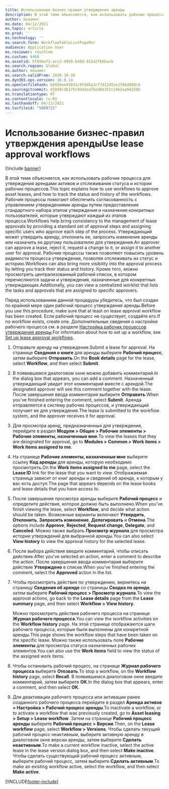 ```yaml
---
title: Использование бизнес-правил утверждения аренды
description: В этой теме объясняется, как использовать рабочие процесса для утверждения арендами активов и отслеживания статуса и истории рабочих-процессов.
author: moaamer
ms.date: 04/12/2021
ms.topic: article
ms.prod: ''
ms.technology: ''
ms.search.form: WorkflowTableListPageRnr
audience: Application User
ms.reviewer: roschlom
ms.custom: 4464
ms.assetid: 5f89daf1-acc2-4959-b48d-91542fb6bacb
ms.search.region: Global
ms.author: moaamer
ms.search.validFrom: 2020-10-28
ms.dyn365.ops.version: 10.0.14
ms.openlocfilehash: b4926ee45841c9fdd5a3cf7d12452e1f06d868c6
ms.sourcegitcommit: d18d9cdb175c9d42eafbed66352c24b2aa94258b
ms.translationtype: HT
ms.contentlocale: ru-RU
ms.lasthandoff: 04/13/2021
ms.locfileid: "5880722"
---
```

# <a name="use-lease-approval-workflows"></a><span data-ttu-id="161ae-103">Использование бизнес-правил утверждения аренды</span><span class="sxs-lookup"><span data-stu-id="161ae-103">Use lease approval workflows</span></span>

[!include [banner](../includes/banner.md)]

<span data-ttu-id="161ae-104">В этой теме объясняется, как использовать рабочие процесса для утверждения арендами активов и отслеживания статуса и истории рабочих-процессов.</span><span class="sxs-lookup"><span data-stu-id="161ae-104">This topic explains how to use workflows to approve asset leases, and how to track the status and history of the workflows.</span></span> <span data-ttu-id="161ae-105">Рабочие процессы помогают обеспечить согласованность с управлением утверждениями аренды путем предоставления стандартного набора этапов утверждения и назначения конкретных пользователей, которые утверждают каждый из этапов процесса.</span><span class="sxs-lookup"><span data-stu-id="161ae-105">Workflows help bring consistency to the management of lease approvals by providing a standard set of approval steps and assigning specific users who approve each step of the process.</span></span> <span data-ttu-id="161ae-106">Утверждающий может утвердить аренду, отклонить ее, запросить изменение аренды или назначить ее другому пользователю для утверждения.</span><span class="sxs-lookup"><span data-stu-id="161ae-106">An approver can approve a lease, reject it, request a change to it, or assign it to another user for approval.</span></span> <span data-ttu-id="161ae-107">Рабочие процессы также позволяют повысить уровень видимости процесса утверждения, позволяя отслеживать их статус и историю.</span><span class="sxs-lookup"><span data-stu-id="161ae-107">Workflows can also bring more visibility into the approval process by letting you track their status and history.</span></span> <span data-ttu-id="161ae-108">Кроме того, можно просмотреть централизованный рабочий список, в котором перечисляются задачи и утверждения, назначенные для конкретных утверждающих.</span><span class="sxs-lookup"><span data-stu-id="161ae-108">Additionally, you can view a centralized worklist that lists the tasks and approvals that are assigned to specific approvers.</span></span>

<span data-ttu-id="161ae-109">Перед использованием данной процедуры убедитесь, что был создан по крайней мере один рабочий процесс утверждения аренды.</span><span class="sxs-lookup"><span data-stu-id="161ae-109">Before you use this procedure, make sure that at least on lease approval workflow has been created.</span></span> <span data-ttu-id="161ae-110">Если рабочий процесс не существует, создайте его.</span><span class="sxs-lookup"><span data-stu-id="161ae-110">If no workflow exists, create one.</span></span> <span data-ttu-id="161ae-111">Дополнительные сведения о настройке рабочего процесса см. в разделе [Настройка рабочих процессов утверждения аренды](set-up-lease-wrkflw.md).</span><span class="sxs-lookup"><span data-stu-id="161ae-111">For information about how to set up a workflow, see [Set up lease approval workflows](set-up-lease-wrkflw.md).</span></span>

1. <span data-ttu-id="161ae-112">Отправьте аренду на утверждение.</span><span class="sxs-lookup"><span data-stu-id="161ae-112">Submit a lease for approval.</span></span> <span data-ttu-id="161ae-113">На странице **Сведения о книге** для аренды выберите **Рабочий процесс**, затем выберите **Отправить**.</span><span class="sxs-lookup"><span data-stu-id="161ae-113">On the **Book details** page for the lease, select **Workflow**, and then select **Submit**.</span></span>
2. <span data-ttu-id="161ae-114">В появившемся диалоговом окне можно добавить комментарий.</span><span class="sxs-lookup"><span data-stu-id="161ae-114">In the dialog box that appears, you can add a comment.</span></span> <span data-ttu-id="161ae-115">Назначенный утверждающий увидит этот комментарий вместе с арендой.</span><span class="sxs-lookup"><span data-stu-id="161ae-115">The designated approver will see this comment together with the lease.</span></span> <span data-ttu-id="161ae-116">После завершения ввода комментария выберите **Отправить**.</span><span class="sxs-lookup"><span data-stu-id="161ae-116">When you've finished entering the comment, select **Submit**.</span></span> <span data-ttu-id="161ae-117">Аренда отправляется в систему рабочих процессов, и утверждающий получает ее для утверждения.</span><span class="sxs-lookup"><span data-stu-id="161ae-117">The lease is submitted to the workflow system, and the approver receives it for approval.</span></span>
3. <span data-ttu-id="161ae-118">Для просмотра аренд, предназначенных для утверждения, перейдите в раздел **Модули \> Общее \> Рабочие элементы \> Рабочие элементы, назначенные мне**.</span><span class="sxs-lookup"><span data-stu-id="161ae-118">To view the leases that they are designated for approval, go to **Modules \> Common \> Work items \> Work items assigned to me**.</span></span>
4. <span data-ttu-id="161ae-119">На странице **Рабочие элементы, назначенные мне** выберите ссылку **Код аренды** для аренды, которую необходимо просмотреть.</span><span class="sxs-lookup"><span data-stu-id="161ae-119">On the **Work items assigned to me** page, select the **Lease ID** link for the lease that you want to view.</span></span> <span data-ttu-id="161ae-120">Отображаемая страница зависит от книг аренды и сведений об аренде, к которым у вас есть доступ.</span><span class="sxs-lookup"><span data-stu-id="161ae-120">The page that appears depends on the lease books and lease details that you have access to.</span></span>
5. <span data-ttu-id="161ae-121">После завершения просмотра аренды выберите **Рабочий процесс** и определите действие, которое должно быть выполнено.</span><span class="sxs-lookup"><span data-stu-id="161ae-121">When you've finish viewing the lease, select **Workflow**, and decide what action should be taken.</span></span> <span data-ttu-id="161ae-122">Возможные варианты включают **Утвердить**, **Отклонить**, **Запросить изменение**, **Делегировать** и **Отмена**.</span><span class="sxs-lookup"><span data-stu-id="161ae-122">The options include **Approve**, **Rejected**, **Request change**, **Delegate**, and **Canceled**.</span></span> <span data-ttu-id="161ae-123">Можно также выбрать **Просмотр журнала** для просмотра истории утверждений для выбранной аренды.</span><span class="sxs-lookup"><span data-stu-id="161ae-123">You can also select **View history** to view the approval history for the selected lease.</span></span>
6. <span data-ttu-id="161ae-124">После выбора действия введите комментарий, чтобы описать действие.</span><span class="sxs-lookup"><span data-stu-id="161ae-124">After you've selected an action, enter a comment to describe the action.</span></span> <span data-ttu-id="161ae-125">После завершения ввода комментария выберите действие **Утверждено** в списке.</span><span class="sxs-lookup"><span data-stu-id="161ae-125">When you've finished entering the comment, select the **Approved** action in the list.</span></span>
7. <span data-ttu-id="161ae-126">Чтобы просмотреть действия по утверждению, вернитесь на страницу **Сведения об аренде** со страницы **Сводка по аренде**, затем выберите **Рабочий процесс \> Просмотр журнала**.</span><span class="sxs-lookup"><span data-stu-id="161ae-126">To view the approval actions, go back to the **Lease details** page from the **Lease summary** page, and then select **Workflow \> View history**.</span></span>

    <span data-ttu-id="161ae-127">Можно просмотреть действия рабочего процесса на странице **Журнал рабочего процесса**.</span><span class="sxs-lookup"><span data-stu-id="161ae-127">You can view the workflow activities on the **Workflow history** page.</span></span> <span data-ttu-id="161ae-128">На этой странице отображаются шаги рабочего процесса, которые были выполнены для конкретной аренды.</span><span class="sxs-lookup"><span data-stu-id="161ae-128">This page shows the workflow steps that have been taken on the specific lease.</span></span> <span data-ttu-id="161ae-129">Можно также использовать поле **Рабочие элементы** для просмотра статуса назначенных рабочих элементов.</span><span class="sxs-lookup"><span data-stu-id="161ae-129">You can also use the **Work items** field to view the status of the assigned work items.</span></span>

8. <span data-ttu-id="161ae-130">Чтобы остановить рабочий процесс, на странице **Журнал рабочего процесса** выберите **Отозвать**.</span><span class="sxs-lookup"><span data-stu-id="161ae-130">To stop a workflow, on the **Workflow history** page, select **Recall**.</span></span> <span data-ttu-id="161ae-131">В появившемся диалоговом окне введите комментарий, затем выберите **ОК**.</span><span class="sxs-lookup"><span data-stu-id="161ae-131">In the dialog box that appears, enter a comment, and then select **OK**.</span></span>
9. <span data-ttu-id="161ae-132">Для деактивации рабочего процесса или активации ранее созданного рабочего процесса перейдите в раздел **Аренда активов \> Настройка \> Рабочий процесс аренды**.</span><span class="sxs-lookup"><span data-stu-id="161ae-132">To inactivate a workflow, or to activate a workflow that was previously created, go to **Asset leasing \> Setup \> Lease workflow**.</span></span> <span data-ttu-id="161ae-133">Затем на странице **Рабочий процесс аренды** выберите **Рабочий процесс \> Версии**.</span><span class="sxs-lookup"><span data-stu-id="161ae-133">Then, on the **Lease workflow** page, select **Workflow \> Versions**.</span></span> <span data-ttu-id="161ae-134">Чтобы сделать текущий рабочий процесс неактивным, выберите активную аренду в диалоговом окне версии аренды, затем выберите **Сделать неактивным**.</span><span class="sxs-lookup"><span data-stu-id="161ae-134">To make a current workflow inactive, select the active lease in the lease version dialog box, and then select **Make inactive**.</span></span> <span data-ttu-id="161ae-135">Чтобы сделать существующий рабочий процесс активным, выберите рабочий процесс, затем выберите **Сделать активным**.</span><span class="sxs-lookup"><span data-stu-id="161ae-135">To make an existing workflow active, select the workflow, and then select **Make active**.</span></span>


[!INCLUDE[footer-include](../../includes/footer-banner.md)]
